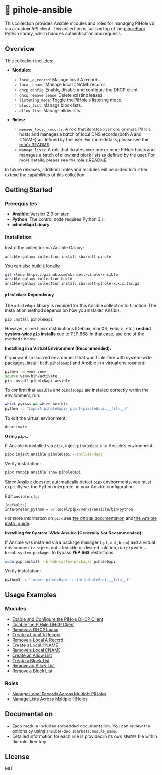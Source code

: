# 🍓 pihole-ansible

This collection provides Ansible modules and roles for managing PiHole v6 via a custom API client. This collection is built on top of the [pihole6api](https://github.com/sbarbett/pihole6api) Python library, which handles authentication and requests.

## Overview

This collection includes:

- **Modules:**
  - `local_a_record`: Manage local A records.
  - `local_cname`: Manage local CNAME records.
  - `dhcp_config`: Enable, disable and configure the DHCP client.
  - `dhcp_remove_lease`: Delete existing leases.
  - `listening_mode`: Toggle the PiHole's listening mode.
  - `block_list`: Manage block lists.
  - `allow_list`: Manage allow lists.

- **Roles:**
  - `manage_local_records`: A role that iterates over one or more PiHole hosts and manages a batch of local DNS records (both A and CNAME) as defined by the user. For more details, please see the [role's README](https://github.com/sbarbett/pihole-ansible/blob/main/roles/manage_local_records/README.md).
  - `manage_lists`: A role that iterates over one or more PiHole hosts and manages a batch of allow and block lists as defined by the user. For more details, please see the [role's README](https://github.com/sbarbett/pihole-ansible/blob/main/roles/manage_lists/README.md).

In future releases, additional roles and modules will be added to further extend the capabilities of this collection.

## Getting Started

### Prerequisites

- **Ansible:** Version 2.9 or later.
- **Python:** The control node requires Python 3.x.
- **pihole6api Library**

### Installation

Install the collection via Ansible Galaxy:

```bash
ansible-galaxy collection install sbarbett.pihole
```

You can also build it locally:

```bash
git clone https://github.com/sbarbett/pihole-ansible
ansible-galaxy collection build
ansible-galaxy collection install sbarbett-pihole-x.x.x.tar.gz
```

#### `pihole6api` Dependency

The `pihole6api` library is required for this Ansible collection to function. The installation method depends on how you installed Ansible.

```bash
pip install pihole6api
```

However, some Linux distributions (Debian, macOS, Fedora, etc.) **restrict system-wide `pip` installs** due to [PEP 668](https://peps.python.org/pep-0668/). In that case, use one of the methods below.

**Installing in a Virtual Environment (Recommended):**

If you want an isolated environment that won’t interfere with system-wide packages, install both `pihole6api` and Ansible in a virtual environment:

```bash
python -m venv venv
source venv/bin/activate
pip install pihole6api ansible
```

To confirm that `ansible` and `pihole6api` are installed correctly within the environment, run:

```bash
which python && which ansible
python -c "import pihole6api; print(pihole6api.__file__)"
```

To exit the virtual environment:

```bash
deactivate
```

**Using `pipx`:**

If Ansible is installed via `pipx`, inject `pihole6api` into Ansible’s environment:

```bash
pipx inject ansible pihole6api --include-deps
```

Verify installation:

```bash
pipx runpip ansible show pihole6api
```

Since Ansible does not automatically detect `pipx` environments, you must explicitly set the Python interpreter in your Ansible configuration:

Edit `ansible.cfg`:

```
[defaults]
interpreter_python = ~/.local/pipx/venvs/ansible/bin/python
```

For more information on `pipx` see [the official documentation](https://github.com/pypa/pipx) and [the Ansible install guide](https://docs.ansible.com/ansible/latest/installation_guide/intro_installation.html).

**Installing for System-Wide Ansible (Generally Not Recommended):**

If Ansible was installed via a package manager (`apt`, `dnf`, `brew`) and a virtual environment or `pipx` is not a feasible or desired solution, run `pip` with `--break-system-packages` to bypass **PEP 668** restrictions:

```bash
sudo pip install --break-system-packages pihole6api
```

Verify installation:

```bash
python3 -c "import pihole6api; print(pihole6api.__file__)"

```

## Usage Examples

### Modules

* [Enable and Configure the PiHole DHCP Client](https://github.com/sbarbett/pihole-ansible/blob/main/examples/configure-dhcp-client.yml)
* [Disable the PiHole DHCP Client](https://github.com/sbarbett/pihole-ansible/blob/main/examples/disable-dhcp-client.yml)
* [Remove a DHCP Lease](https://github.com/sbarbett/pihole-ansible/blob/main/examples/remove-dhcp-lease.yml)
* [Create a Local A Record](https://github.com/sbarbett/pihole-ansible/blob/main/examples/create-a-record.yml)
* [Remove a Local A Record](https://github.com/sbarbett/pihole-ansible/blob/main/examples/delete-a-record.yml)
* [Create a Local CNAME](https://github.com/sbarbett/pihole-ansible/blob/main/examples/create-cname.yml)
* [Remove a Local CNAME](https://github.com/sbarbett/pihole-ansible/blob/main/examples/delete-cname.yml)
* [Create an Allow List](https://github.com/sbarbett/pihole-ansible/blob/main/examples/create-allow-list.yml)
* [Create a Block List](https://github.com/sbarbett/pihole-ansible/blob/main/examples/create-block-list.yml)
* [Remove an Allow List](https://github.com/sbarbett/pihole-ansible/blob/main/examples/delete-allow-list.yml)
* [Remove a Block List](https://github.com/sbarbett/pihole-ansible/blob/main/examples/delete-block-list.yml)

### Roles

* [Manage Local Records Across Multiple PiHoles](https://github.com/sbarbett/pihole-ansible/blob/main/examples/manage-records.yml)
* [Manage Lists Across Multiple PiHoles](https://github.com/sbarbett/pihole-ansible/blob/main/examples/manage-lists.yml)

## Documentation

* Each module includes embedded documentation. You can review the options by using `ansible-doc sbarbett.module_name`.
* Detailed information for each role is provided in its own `README` file within the role directory.

## License

MIT
